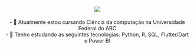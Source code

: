 <h1 align="center">
<img src="https://readme-typing-svg.herokuapp.com/?font=Righteous&size=35&center=true&width=500&height=70&duration=4000&lines=Olá!+✌️;+me+chamo+Vitor!;+bem-vindo+ao+meu+perfil!;" />
</h1>

<div align="center" >
- 🔭 Atualmente estou cursando Ciência da computação na Universidade Federal do ABC
  <br>
- 🌱 Tenho estudando as seguintes tecnologias: Python, R, SQL, Flutter/Dart e Power BI
</div>



